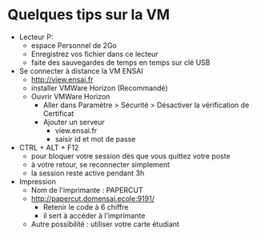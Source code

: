 
# Quelques tips sur la VM

* Lecteur P:
  * espace Personnel de 2Go
  * Enregistrez vos fichier dans ce lecteur
  * faite des sauvegardes de temps en temps sur clé USB
* Se connecter à distance la VM ENSAI
  * http://view.ensai.fr
  * installer VMWare Horizon (Recommandé)
  * Ouvrir VMWare Horizon
    * Aller dans Paramètre > Sécurité > Désactiver la vérification de Certificat
    * Ajouter un serveur
      * view.ensai.fr
      * saisir id et mot de passe
* CTRL + ALT + F12
  * pour bloquer votre session dès que vous quittez votre poste
  * à votre retour, se reconnecter simplement
  * la session reste active pendant 3h
* Impression
  * Nom de l'imprimante : PAPERCUT
  * <http://papercut.domensai.ecole:9191/>
    * Retenir le code à 6 chiffre
    * il sert à accéder à l'imprimante
  * Autre possibilité : utiliser votre carte étudiant
